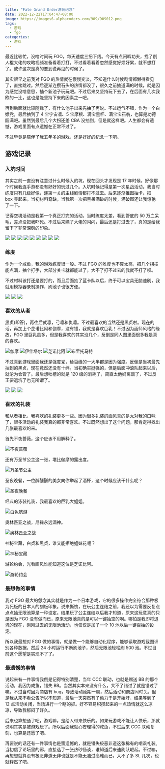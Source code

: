 ```yaml
---
title: "Fate Grand Order游玩纪念"
date: 2022-12-22T17:04:47+08:00
image: https://images6.alphacoders.com/909/909012.png
tags:
  - 游戏
  - fgo
categories:
  - 游戏
---
```


最近比较忙，没啥时间玩 FGO，每天速度三把下线。今天有点闲暇功夫，找了削人棍大佬的攻略视频准备看着打打，不过看着看着忽然感觉好烦好累，就不想打了。或许这次是真的要到说再见的时候了。

其实很早之前我对 FGO 的热情就在慢慢变淡，不知道什么时候剧情都懒得看见了，直接跳过。然后逐渐连攒石头的热情都没了，很久之前抽道满的时候，就是因为感觉没啥意思，抽个新池子玩玩吧。不过后来又坚持玩下去了，在后面有几次我欧的一比，这也是能坚持下来的因素之一吧。

再到后面就比较随缘了，有什么池子出来先抽了再说。不过运气不错，作为一个白嫖党，最后抽到了 4 宝宇宙凛、5 宝摩根、满宝黑杯、满宝宝石翁，也算是功德圆满吧。虽然到最后几个大拐还差 CBA 没抽到，但是就这样吧。人生都会有遗憾，游戏里面有点遗憾在正常不过了。

不过毕竟是陪伴了我五年多的游戏，还是好好的纪念一下吧。

## 游戏记录

### 入坑时间

其实之前一直没有注意过什么时候入的坑，现在回头才发现是 17 年时候，好像那个时候我连手游都没有好好的玩过几个。入坑时候记得是第一次星战活动，我当时练度只有几级好像，连第一关的主线剧情都打不过去。后来逐渐推图抽卡，把 box 养起来。当初材料奇缺，当我第一次把黑呆满破的时候，满破图还让我惊艳了一下。

记得空境活动是我第一个真正打完的活动。当时练度太差，看到管底的 50 万血呆毛，差点没把我吓死。不过后来嫖了大佬的闪闪，最后还是打过去了，真的是给我留下了非常深刻的印象。

![](/img/fgo-servants-1.png)
![](/img/fgo-servants-2.png)
![](/img/fgo-servants-3.png)
![](/img/fgo-servants-4.png)
![](/img/fgo-servants-5.png)
![](/img/fgo-servants-6.png)
![](/img/fgo-servants-7.png)
![](/img/fgo-servants-8.png)
![](/img/fgo-servants-9.png)

### 练度

作为一个咸鱼，我的游戏练度很一般。不过 FGO 的难度也不算太高，把几个拐技能点满，抽个打手，大部分关卡就都能过了。大不了打不过去的我就不打了呗。

不过材料该打还是要打的，而且后面抽了蓝卡队以后，终于可以宝具无脑速刷，我就用模拟器录制操作，刷池子也很方便。

![](/img/fgo-skill-1.png)
![](/img/fgo-skill-2.png)
![](/img/fgo-skill-3.png)

### 喜欢的从者

黑贞(即答)，再往后就凛，弓凛和仇凛。不过最喜欢的当然还是黑贞啦。现在的话，再加上个芝诺比阿和伽摩，没有错，我就是喜欢巨乳！不过因为画师风格的缘故，FGO 里巨乳虽多，但是我喜欢的其实没几个，反倒是同人图里面很多我是真的喜欢。

![伽摩](https://fgo.wiki/images/thumb/c/cc/%E3%82%AB%E3%83%BC%E3%83%9E%E6%BB%A1%E7%A0%B4.png/285px-%E3%82%AB%E3%83%BC%E3%83%9E%E6%BB%A1%E7%A0%B4.png)
![伊什塔尔](https://fgo.wiki/images/thumb/c/c6/%E4%BC%8A%E4%BB%80%E5%A1%94%E5%B0%94%E7%81%B5%E5%9F%BA%E5%86%8D%E4%B8%B4IV.png/285px-%E4%BC%8A%E4%BB%80%E5%A1%94%E5%B0%94%E7%81%B5%E5%9F%BA%E5%86%8D%E4%B8%B4IV.png)
![芝诺比阿](https://fgo.wiki/images/thumb/e/e6/%E3%82%BC%E3%83%8E%E3%83%93%E3%82%A2%E6%BB%A1%E7%A0%B4.png/285px-%E3%82%BC%E3%83%8E%E3%83%93%E3%82%A2%E6%BB%A1%E7%A0%B4.png)
![布里托马特](https://fgo.wiki/images/thumb/d/dd/%E5%B8%83%E9%87%8C%E6%89%98%E7%8E%9B%E7%89%B9%E6%BB%A1%E7%A0%B4.png/285px-%E5%B8%83%E9%87%8C%E6%89%98%E7%8E%9B%E7%89%B9%E6%BB%A1%E7%A0%B4.png)

不过真到游戏里面我还是强度党，给百级的一大半都是因为强度。反倒是当初最先抽到的黑贞，现在竟然还没有十绊。当初确实挺强的，但是后面冲浪队起来以后，就沦为仓管了。最后想吐槽的就是 120 级的消耗了，简直太他妈离谱了，不过反正要退坑了也无所谓了。

![](/img/fgo-百级从者.png)
![](/img/fgo-黑贞.png)
![](/img/fgo-仇凛.png)

### 喜欢的礼装

和从者相比，我喜欢的礼装更多一些。因为很多礼装的画风真的是太对我的口味了，很多活动的礼装我真的都非常喜欢。不过既然想出了这个问题，那肯定得找出几张最喜欢的来。

首先不夜蔷薇，这个应该不用解释了。

![不夜蔷薇](https://fgo.wiki/images/thumb/6/6f/%E4%B8%8D%E5%A4%9C%E8%94%B7%E8%96%87.png/300px-%E4%B8%8D%E5%A4%9C%E8%94%B7%E8%96%87.png)

还有万圣节公主这一张，堪比伽摩的露出度。

![万圣节公主](https://fgo.wiki/images/thumb/2/2f/%E4%B8%87%E5%9C%A3%E8%8A%82%E5%85%AC%E4%B8%BB.png/300px-%E4%B8%87%E5%9C%A3%E8%8A%82%E5%85%AC%E4%B8%BB.png)

圣夜晚餐，一位醉醺醺的美女向你举起了酒杯，这个时候应该干什么呢？

![圣夜晚餐](https://fgo.wiki/images/thumb/6/6b/%E5%9C%A3%E5%A4%9C%E6%99%9A%E9%A4%90.png/300px-%E5%9C%A3%E5%A4%9C%E6%99%9A%E9%A4%90.png)

经典的泳装礼装，我最喜欢的巨乳大姐姐。

![白色航游](https://fgo.wiki/images/thumb/6/6c/%E7%99%BD%E8%89%B2%E8%88%AA%E6%B8%B8.png/300px-%E7%99%BD%E8%89%B2%E8%88%AA%E6%B8%B8.png)

奥林匹亚之战，尼禄永远滴神。

![奥林匹亚之战](https://fgo.wiki/images/thumb/a/ac/%E5%A5%A5%E6%9E%97%E5%8C%B9%E4%BA%9A%E4%B9%8B%E6%88%98.png/300px-%E5%A5%A5%E6%9E%97%E5%8C%B9%E4%BA%9A%E4%B9%8B%E6%88%98.png)

神秘宝藏，白贞和黑贞，谁又能拒绝姐妹花呢？

![神秘宝藏](https://fgo.wiki/images/thumb/1/18/%E7%A5%9E%E7%A7%98%E5%AE%9D%E8%97%8F.png/300px-%E7%A5%9E%E7%A7%98%E5%AE%9D%E8%97%8F.png)

游轮约会，光看画风谁能知道这位是芝诺比阿。

![游轮约会](https://fgo.wiki/images/thumb/5/50/%E9%82%AE%E8%BD%AE%E7%BA%A6%E4%BC%9A.png/300px-%E9%82%AE%E8%BD%AE%E7%BA%A6%E4%BC%9A.png)

### 最想做的事情

我对 FGO 最大的怨念其实就是作为一个日本游戏，它的很多操作完全符合那种极为死板的日本人的刻板印象。说来惭愧，在玩公主连结之前，我还以为需要反复点点点抽无限池算是一种设定。结果玩了公主连结以后我才知道，原来这玩意真的只是因为 FGO 没有做而已，原来无限池真的是可以一键抽空的啊。哪怕是我即将退坑的现在，刚刚过去的无限池活动，也仅仅是加了一个 10 池以后一键百抽的设定。

所以我最想对 FGO 做的事情，就是做一个能够自动化程序，能够读取游戏截图识别各种数据，然后 24 小时运行不断刷池子，然后无限池轻松刷 500 池。不过目前这个愿望是实现不了了。

### 最遗憾的事情

说起来有一件事情我倒是记得特别清楚，当年 CCC 联动，也就是赠送 BB 的那个活动，我因为咸鱼，错失 BB。当然其实本来没有什么，大不了错过了就是错过了嘛。不过当时因为商店有 bug，导致活动延期一周，然后活动和商店同时关。但是我从来不看公告所以不知道，最后一天突然有了动力于是开始肝，结果等到了 12 点活动关闭，当场进行一个瞎的抓。好不容易积攒起来的一点热情就这么凉凉，导致我郁闷了好久。

后来也算想通了吧，游戏嘛，是给人带来快乐的。如果玩游戏不能让人快乐，那就说明其实是被游戏玩了。所以后面我就心安理得的咸鱼，不过后来 CCC 联动复刻，也算是还愿了吧。

再要说的话还有一件事情也是蛮遗憾的，就是错失极恶非道这张稀有的嘲讽礼装。当初信了论坛里的邪，直接选了一张热砂畅谈，谁知道后来速刷队崛起。不过嘛，再想想就算没有极恶非道无非也就是不能无脑过高难而已，大不了多 SL 几次，也就释然了吧。
